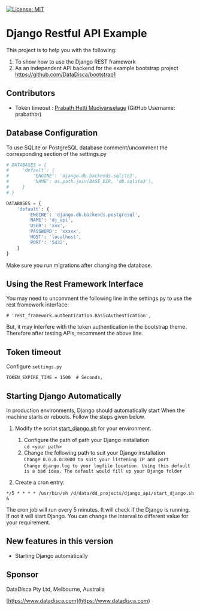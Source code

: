 [![License: MIT](https://img.shields.io/badge/License-MIT-yellow.svg)](https://opensource.org/licenses/MIT)

# Django Restful API Example

This project is to help you with the following:
1. To show how to use the Django REST framework
2. As an independent API backend for the example bootstrap project https://github.com/DataDisca/bootstrap1

## Contributors
- Token timeout : [Prabath Hetti Mudiyanselage](https://github.com/prabathbr) \(GitHub Username: prabathbr\)

## Database Configuration
To use SQLite or PostgreSQL database comment/uncomment the corresponding section of the settings.py 
```python
# DATABASES = {
#     'default': {
#         'ENGINE': 'django.db.backends.sqlite3',
#         'NAME': os.path.join(BASE_DIR, 'db.sqlite3'),
#     }
# }

DATABASES = {
    'default': {
        'ENGINE': 'django.db.backends.postgresql',
        'NAME': 'dj_api',
        'USER': 'xxx',
        'PASSWORD': 'xxxxx',
        'HOST': 'localhost',
        'PORT': '5432',
    }
}
```
Make sure you run migrations after changing the database.

## Using the Rest Framework Interface
You may need to uncomment the following line in the settings.py to use the rest framework interface:
```
# 'rest_framework.authentication.BasicAuthentication',
```
But, it may interfere with the token authentication in the bootstrap theme. Therefore after testing APIs, recomment the above line.

## Token timeout

Configure `settings.py`

 `TOKEN_EXPIRE_TIME = 1500  # Seconds,`

## Starting Django Automatically 
In production environments, Django should automatically start When the machine starts or reboots.
Follow the steps given below. 
1. Modify the script [start_django.sh](./start_django.sh) for your environment.
    1. Configure the path of path your Django installation  
        ``` cd <your path> ```
    1. Change the following path to suit your Django installation  
        ``` Change 0.0.0.0:8000 to suit your listening IP and port ```  
        ```Change django.log to your logfile location. Using this default is a bad idea. The default would fill up your Django folder```

1. Create a cron entry:
```
*/5 * * * * /usr/bin/sh /d/data/dd_projects/django_api/start_django.sh &
 ``` 
The cron job will run every 5 minutes. It will check if the Django is running. 
If not it will start Django. 
You can change the interval to different value for your requirement.

## New features in this version
- Starting Django automatically
  

## Sponsor
DataDisca Pty Ltd, Melbourne, Australia

[https://www.datadisca.com](https://www.datadisca.com)


